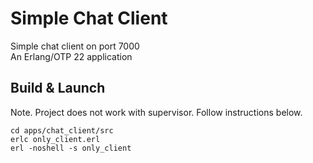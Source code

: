 Simple Chat Client
=====

Simple chat client on port 7000<br /> 
An Erlang/OTP 22 application<br /> 

Build & Launch
-----
Note. Project does not work with supervisor.
Follow instructions below.

```
cd apps/chat_client/src
erlc only_client.erl
erl -noshell -s only_client
```
